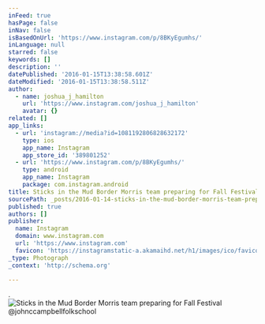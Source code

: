 ```yaml
---
inFeed: true
hasPage: false
inNav: false
isBasedOnUrl: 'https://www.instagram.com/p/8BKyEgumhs/'
inLanguage: null
starred: false
keywords: []
description: ''
datePublished: '2016-01-15T13:38:58.601Z'
dateModified: '2016-01-15T13:38:58.511Z'
author:
  - name: joshua_j_hamilton
    url: 'https://www.instagram.com/joshua_j_hamilton'
    avatar: {}
related: []
app_links:
  - url: 'instagram://media?id=1081192806828632172'
    type: ios
    app_name: Instagram
    app_store_id: '389801252'
  - url: 'https://www.instagram.com/p/8BKyEgumhs/'
    type: android
    app_name: Instagram
    package: com.instagram.android
title: Sticks in the Mud Border Morris team preparing for Fall Festival @johnccampbellfolkschool
sourcePath: _posts/2016-01-14-sticks-in-the-mud-border-morris-team-preparing-for-fall-fest.md
published: true
authors: []
publisher:
  name: Instagram
  domain: www.instagram.com
  url: 'https://www.instagram.com'
  favicon: 'https://instagramstatic-a.akamaihd.net/h1/images/ico/favicon.ico/7cdab0872b15.ico'
_type: Photograph
_context: 'http://schema.org'

---
```

.
![Sticks in the Mud Border Morris team preparing for Fall Festival @johnccampbellfolkschool](https://s3-us-west-2.amazonaws.com/the-grid-img/p/b54c0bf1a7d98b72358aef31a612149db3f4627a.jpg)